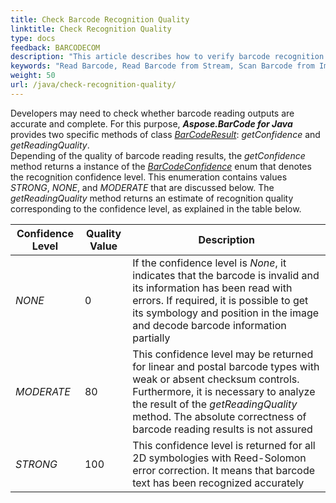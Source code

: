 ```yaml
---
title: Check Barcode Recognition Quality
linktitle: Check Recognition Quality
type: docs
feedback: BARCODECOM
description: "This article describes how to verify barcode recognition quality"
keywords: "Read Barcode, Read Barcode from Stream, Scan Barcode from Image, Many Barcodes in One Image, Read PDF417 Barcode, Read PDF417 Metadata, Read Qr Code, Read QR Code Metadata, QR Code Structured Append, Aspose.BarCode, Read Barcode C#"
weight: 50
url: /java/check-recognition-quality/
---
```


Developers may need to check whether barcode reading outputs are accurate and complete. For this purpose, ***Aspose.BarCode for Java*** provides two specific methods of class [*BarCodeResult*](https://reference.aspose.com/barcode/java/com.aspose.barcode.barcoderecognition/BarCodeResult): *getConfidence* and *getReadingQuality*.  
Depending of the quality of barcode reading results, the *getConfidence* method returns a instance of the [*BarCodeConfidence*](https://reference.aspose.com/barcode/java/com.aspose.barcode.barcoderecognition/BarCodeConfidence) enum that denotes the recognition confidence level. This enumeration contains values *STRONG*, *NONE*, and *MODERATE* that are discussed below. The *getReadingQuality* method returns an estimate of recognition quality corresponding to the confidence level, as explained in the table below.
  
|Confidence Level|Quality Value|Description|
|---|---|---|
|*NONE*|0|If the confidence level is *None*, it indicates that the barcode is invalid and its information has been read with errors. If required, it is possible to get its symbology and position in the image and decode barcode information partially|
|*MODERATE*|80|This confidence level may be returned for linear and postal barcode types with weak or absent checksum controls. Furthermore, it is necessary to analyze the result of the *getReadingQuality* method. The absolute correctness of barcode reading results is not assured|
|*STRONG*|100|This confidence level is returned for all 2D symbologies with Reed-Solomon error correction. It means that barcode text has been recognized accurately|
  
<!--The following code sample shows how to obtain the recognition quality estimate.
  
{{< highlight java>}}
//recognize image
Console.WriteLine("ReadExtQuality:");
using (BarCodeReader read = new BarCodeReader($"{path}qr_code128.png", DecodeType.QR, DecodeType.Code128))
{
    foreach (BarCodeResult result in read.ReadBarCodes())
    {
        Console.WriteLine($"CodeType:{result.CodeTypeName}");
        Console.WriteLine($"CodeText:{result.CodeText}");
        Console.WriteLine($"Confidence:{result.Confidence.ToString()}");
        Console.WriteLine($"ReadingQuality:{result.ReadingQuality.ToString()}");
    }
}
{{< /highlight >}}-->
